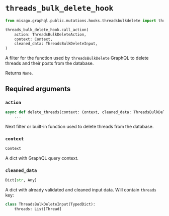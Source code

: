 # `threads_bulk_delete_hook`

```python
from misago.graphql.public.mutations.hooks.threadsbulkdelete import threads_bulk_delete_hook

threads_bulk_delete_hook.call_action(
    action: ThreadsBulkDeleteAction,
    context: Context,
    cleaned_data: ThreadsBulkDeleteInput,
)
```

A filter for the function used by `threadsBulkDelete` GraphQL to delete threads and their posts from the database.

Returns `None`.


## Required arguments

### `action`

```python
async def delete_threads(context: Context, cleaned_data: ThreadsBulkDeleteInput):
    ...
```

Next filter or built-in function used to delete threads from the database.


### `context`

```python
Context
```

A dict with GraphQL query context.


### `cleaned_data`

```python
Dict[str, Any]
```

A dict with already validated and cleaned input data. Will contain `threads` key:

```python
class ThreadsBulkDeleteInput(TypedDict):
    threads: List[Thread]
```